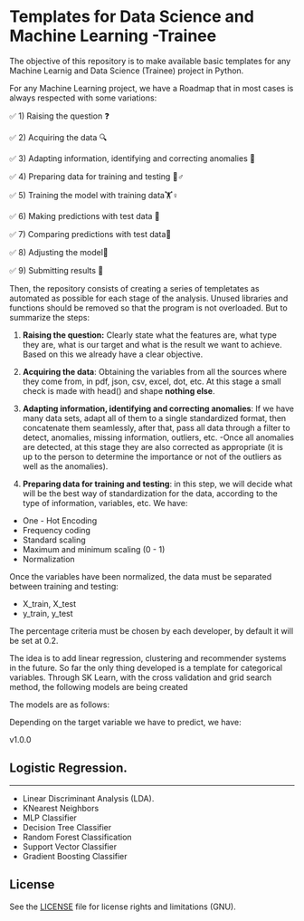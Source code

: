 # Templates for Data Science and Machine Learning -Trainee

The objective of this repository is to make available basic templates for any Machine Learnig and Data Science (Trainee) project in Python.



For any Machine Learning project, we have a Roadmap that in most cases is always respected with some variations:

✅ 1) Raising the question ❓

✅ 2) Acquiring the data 🔍

✅ 3) Adapting information, identifying and correcting anomalies 🔧

✅ 4) Preparing data for training and testing 🏃♂️

✅ 5) Training the model with training data🏋️♀️

✅ 6) Making predictions with test data 🤔

✅ 7) Comparing predictions with test data📝

✅ 8) Adjusting the model🔨

✅ 9) Submitting results 🌟

Then, the repository consists of creating a series of templetates as automated as possible for each stage of the analysis. Unused libraries and functions should be removed so that the program is not overloaded. But to summarize the steps:

1) **Raising the question:** Clearly state what the features are, what type they are, what is our target and what is the result we want to achieve. Based on this we already have a clear objective.

2) **Acquiring the data**: Obtaining the variables from all the sources where they come from, in pdf, json, csv, excel, dot, etc. At this stage a small check is made with head() and shape **nothing else**.

3) **Adapting information, identifying and correcting anomalies**: If we have many data sets, adapt all of them to a single standardized format, then concatenate them seamlessly, after that, pass all data through a filter to detect, anomalies, missing information, outliers, etc. 
-Once all anomalies are detected, at this stage they are also corrected as appropriate (it is up to the person to determine the importance or not of the outliers as well as the anomalies).

4) **Preparing data for training and testing**: in this step, we will decide what will be the best way of standardization for the data, according to the type of information, variables, etc. We have:
* One - Hot Encoding
* Frequency coding
* Standard scaling 
* Maximum and minimum scaling (0 - 1)
* Normalization

Once the variables have been normalized, the data must be separated between training and testing:

* X_train, X_test
* y_train, y_test

The percentage criteria must be chosen by each developer, by default it will be set at 0.2.


The idea is to add linear regression, clustering and recommender systems in the future. So far the only thing developed is a template for categorical variables. Through SK Learn, with the cross validation and grid search method, the following models are being created

The models are as follows:

Depending on the target variable we have to predict, we have:

v1.0.0


## Logistic Regression.
-------------------------------------------------------------

* Linear Discriminant Analysis (LDA).
* KNearest Neighbors
* MLP Classifier
* Decision Tree Classifier
* Random Forest Classification
* Support Vector Classifier
* Gradient Boosting Classifier















## License

See the [LICENSE](LICENSE) file for license rights and limitations (GNU).
